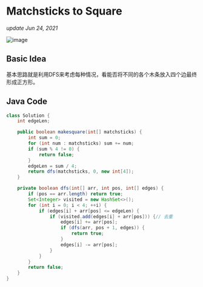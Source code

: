 # Matchsticks to Square

_update Jun 24, 2021_

![image](https://user-images.githubusercontent.com/24964756/123380044-cf289300-d543-11eb-8f99-76c243496151.png)

## Basic Idea

基本思路就是利用DFS来考虑每种情况，看能否将不同的各个木条放入四个边最终形成正方形。

## Java Code

```java
class Solution {
    int edgeLen;

    public boolean makesquare(int[] matchsticks) {
        int sum = 0;
        for (int num : matchsticks) sum += num;
        if (sum % 4 != 0) {
            return false;
        }
        edgeLen = sum / 4;
        return dfs(matchsticks, 0, new int[4]);
    }

    private boolean dfs(int[] arr, int pos, int[] edges) {
        if (pos == arr.length) return true;
        Set<Integer> visited = new HashSet<>();
        for (int i = 0; i < 4; ++i) {
            if (edges[i] + arr[pos] <= edgeLen) {
                if (visited.add(edges[i] + arr[pos])) {// 去重
                    edges[i] += arr[pos];
                    if (dfs(arr, pos + 1, edges)) {
                        return true;
                    }
                    edges[i] -= arr[pos];
                }
            }
        }
        return false;
    }
}
```

